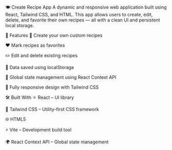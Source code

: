 🍽️ Create Recipe App
A dynamic and responsive web application built using React, Tailwind CSS, and HTML. This app allows users to create, edit, delete, and favorite their own recipes — all with a clean UI and persistent local storage.

🚀 Features
📝 Create your own custom recipes

❤️ Mark recipes as favorites

✏️ Edit and delete existing recipes

💾 Data saved using localStorage

🧠 Global state management using React Context API

📱 Fully responsive design with Tailwind CSS

🛠️ Built With
⚛️ React – UI library

🎨 Tailwind CSS – Utility-first CSS framework

🌐 HTML5

⚡ Vite – Development build tool

🌍 React Context API – Global state management
